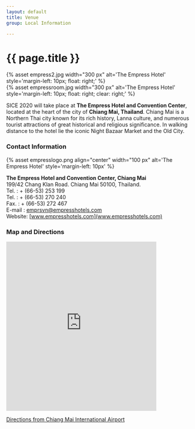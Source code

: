 ```yaml
---
layout: default
title: Venue
group: Local Information

---
```


# {{ page.title }}


{% asset empress2.jpg width="300 px" alt='The Empress Hotel' style='margin-left\: 10px; float\: right;' %}
<br>{% asset empressroom.jpg width="300 px" alt='The Empress Hotel' style='margin-left\: 10px; float\: right; clear\: right;' %}

SICE 2020 will take place at **The Empress Hotel and Convention Center**, located at the heart of the city of **Chiang Mai, Thailand**. Chiang Mai is a Northern Thai city known for its rich history, Lanna culture, and numerous tourist attractions of great historical and religious significance. In walking distance to the hotel lie the iconic Night Bazaar Market and the Old City.

### Contact Information

{% asset empresslogo.png align="center" width="100 px" alt='The Empress Hotel' style='margin-left\: 10px' %}

**The Empress Hotel and Convention Center, Chiang Mai**  
199/42 Chang Klan Road. Chiang Mai 50100, Thailand.  
Tel. : + (66-53) 253 199  
Tel. : + (66-53) 270 240  
Fax. : + (66-53) 272 467  
E-mail : emprsvn@empresshotels.com  
Website: [www.empresshotels.com](www.empresshotels.com)  

<!--You can download UCLA [the offline campus map](http://maps.ucla.edu/downloads/pdf/UCLA_Campus_Colored_Map.pdf) or access [the interactive map](http://maps.ucla.edu/campus/).-->

<div class="clearfix"></div>

### Map and Directions

<iframe src="https://www.google.com/maps/embed?pb=!1m14!1m8!1m3!1d15110.065953600148!2d98.9998015!3d18.7751223!3m2!1i1024!2i768!4f13.1!3m3!1m2!1s0x0%3A0x8ed4ebed7ea3b33d!2sThe+Empress+Chiang+Mai+Hotel!5e0!3m2!1sen!2sth!4v1558371820983!5m2!1sen!2sth" width="400" height="450" frameborder="0" style="border:0" allowfullscreen></iframe>

[Directions from Chiang Mai International Airport](https://www.google.com/maps/dir/Chiang+Mai+Airport,+Mahidol+Road,+Mueang+Chiang+Mai+District,+Chiang+Mai/199+The+Empress+Chiang+Mai+Hotel,+42+Changklan+Rd,+Tambon+Chang+Khlan,+Amphoe+Mueang+Chiang+Mai,+Chang+Wat+Chiang+Mai+50100/@18.77225,98.9744828,15.02z/am=t/data=!4m14!4m13!1m5!1m1!1s0x30da3088e698f189:0xa02474e3fd934597!2m2!1d98.9640088!2d18.767749!1m5!1m1!1s0x30da3008c6b213ed:0x8ed4ebed7ea3b33d!2m2!1d98.9998015!2d18.7751223!3e0)

<br/>
